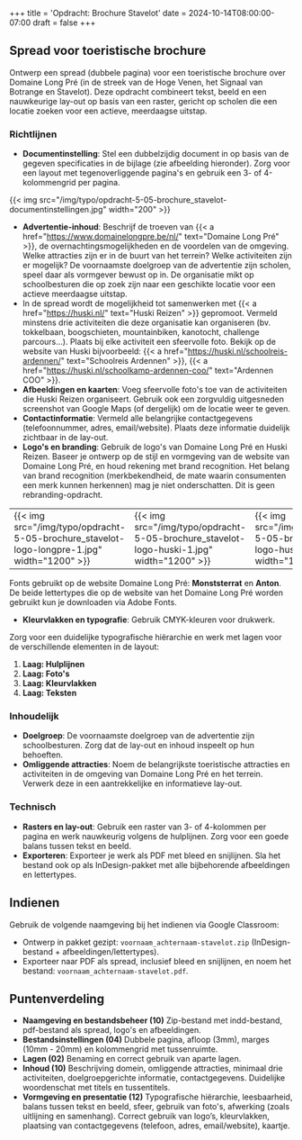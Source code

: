 +++
title = 'Opdracht: Brochure Stavelot'
date = 2024-10-14T08:00:00-07:00
draft = false
+++

## Spread voor toeristische brochure

Ontwerp een spread (dubbele pagina) voor een toeristische brochure over Domaine Long Pré (in de streek van de Hoge Venen, het Signaal van Botrange en Stavelot). Deze opdracht combineert tekst, beeld en een nauwkeurige lay-out op basis van een raster, gericht op scholen die een locatie zoeken voor een actieve, meerdaagse uitstap. 

### Richtlijnen

- **Documentinstelling**: Stel een dubbelzijdig document in op basis van de gegeven specificaties in de bijlage (zie afbeelding hieronder). Zorg voor een layout met tegenoverliggende pagina's en gebruik een 3- of 4-kolommengrid per pagina.

{{< img src="/img/typo/opdracht-5-05-brochure_stavelot-documentinstellingen.jpg" width="200" >}}

- **Advertentie-inhoud**: Beschrijf de troeven van {{< a href="https://www.domainelongpre.be/nl/" text="Domaine Long Pré" >}}, de overnachtingsmogelijkheden en de voordelen van de omgeving. Welke attracties zijn er in de buurt van het terrein? Welke activiteiten zijn er mogelijk? De voornaamste doelgroep van de advertentie zijn scholen, speel daar als vormgever bewust op in. De organisatie mikt op schoolbesturen die op zoek zijn naar een geschikte locatie voor een actieve meerdaagse uitstap. 
- In de spread wordt de mogelijkheid tot samenwerken met {{< a href="https://huski.nl/" text="Huski Reizen" >}} gepromoot. Vermeld minstens drie activiteiten die deze organisatie kan organiseren
(bv. tokkelbaan, boogschieten, mountainbiken, kanotocht, challenge parcours...). Plaats bij elke activiteit een sfeervolle foto. Bekijk op de website van Huski bijvoorbeeld: {{< a href="https://huski.nl/schoolreis-ardennen/" text="Schoolreis Ardennen" >}}, {{< a href="https://huski.nl/schoolkamp-ardennen-coo/" text="Ardennen COO" >}}.
- **Afbeeldingen en kaarten**: Voeg sfeervolle foto's toe van de activiteiten die Huski Reizen organiseert. Gebruik ook een zorgvuldig uitgesneden screenshot van Google Maps (of dergelijk) om de locatie weer te geven.
- **Contactinformatie**: Vermeld alle belangrijke contactgegevens (telefoonnummer, adres, email/website). Plaats deze informatie duidelijk zichtbaar in de lay-out.
- **Logo's en branding**: Gebruik de logo's van Domaine Long Pré en Huski Reizen. Baseer je ontwerp op de stijl en vormgeving van de website van Domaine Long Pré, en houd rekening met brand recognition. Het belang van brand recognition (merkbekendheid, de mate waarin consumenten een merk kunnen herkennen) mag je niet onderschatten. Dit is geen rebranding-opdracht.

| | | |
|-|-|-|
|{{< img src="/img/typo/opdracht-5-05-brochure_stavelot-logo-longpre-1.jpg" width="1200" >}}|{{< img src="/img/typo/opdracht-5-05-brochure_stavelot-logo-huski-1.jpg" width="1200" >}}|{{< img src="/img/typo/opdracht-5-05-brochure_stavelot-logo-huski-2.jpg" width="1200" >}}

Fonts gebruikt op de website Domaine Long Pré: **Monststerrat** en **Anton**. De beide lettertypes die op de website van het Domaine Long Pré worden gebruikt kun je downloaden via Adobe Fonts.

- **Kleurvlakken en typografie**: Gebruik CMYK-kleuren voor drukwerk. 

Zorg voor een duidelijke typografische hiërarchie en werk met lagen voor de verschillende elementen in de layout:
1. **Laag: Hulplijnen**
2. **Laag: Foto's**
3. **Laag: Kleurvlakken**
4. **Laag: Teksten**

### Inhoudelijk

- **Doelgroep**: De voornaamste doelgroep van de advertentie zijn schoolbesturen. Zorg dat de lay-out en inhoud inspeelt op hun behoeften.
- **Omliggende attracties**: Noem de belangrijkste toeristische attracties en activiteiten in de omgeving van Domaine Long Pré en het terrein. Verwerk deze in een aantrekkelijke en informatieve lay-out.

### Technisch

- **Rasters en lay-out**: Gebruik een raster van 3- of 4-kolommen per pagina en werk nauwkeurig volgens de hulplijnen. Zorg voor een goede balans tussen tekst en beeld.
- **Exporteren**: Exporteer je werk als PDF met bleed en snijlijnen. Sla het bestand ook op als InDesign-pakket met alle bijbehorende afbeeldingen en lettertypes.

## Indienen

Gebruik de volgende naamgeving bij het indienen via Google Classroom:
- Ontwerp in pakket gezipt: `voornaam_achternaam-stavelot.zip` (InDesign-bestand + afbeeldingen/lettertypes).
- Exporteer naar PDF als spread, inclusief bleed en snijlijnen, en noem het bestand: `voornaam_achternaam-stavelot.pdf`.

## Puntenverdeling

- **Naamgeving en bestandsbeheer (10)** Zip-bestand met indd-bestand, pdf-bestand als spread, logo's en afbeeldingen. 
- **Bestandsinstellingen (04)** Dubbele pagina, afloop (3mm), marges (10mm - 20mm) en kolommengrid met tussenruimte.
- **Lagen (02)** Benaming en correct gebruik van aparte lagen. 
- **Inhoud (10)** Beschrijving domein, omliggende attracties, minimaal drie activiteiten, doelgroepgerichte informatie, contactgegevens. Duidelijke woordenschat met titels en tussentitels.
- **Vormgeving en presentatie (12)** Typografische hiërarchie, leesbaarheid, balans tussen tekst en beeld, sfeer, gebruik van foto's, afwerking (zoals uitlijning en samenhang). Correct gebruik van logo’s, kleurvlakken, plaatsing van contactgegevens (telefoon, adres, email/website), kaartje.